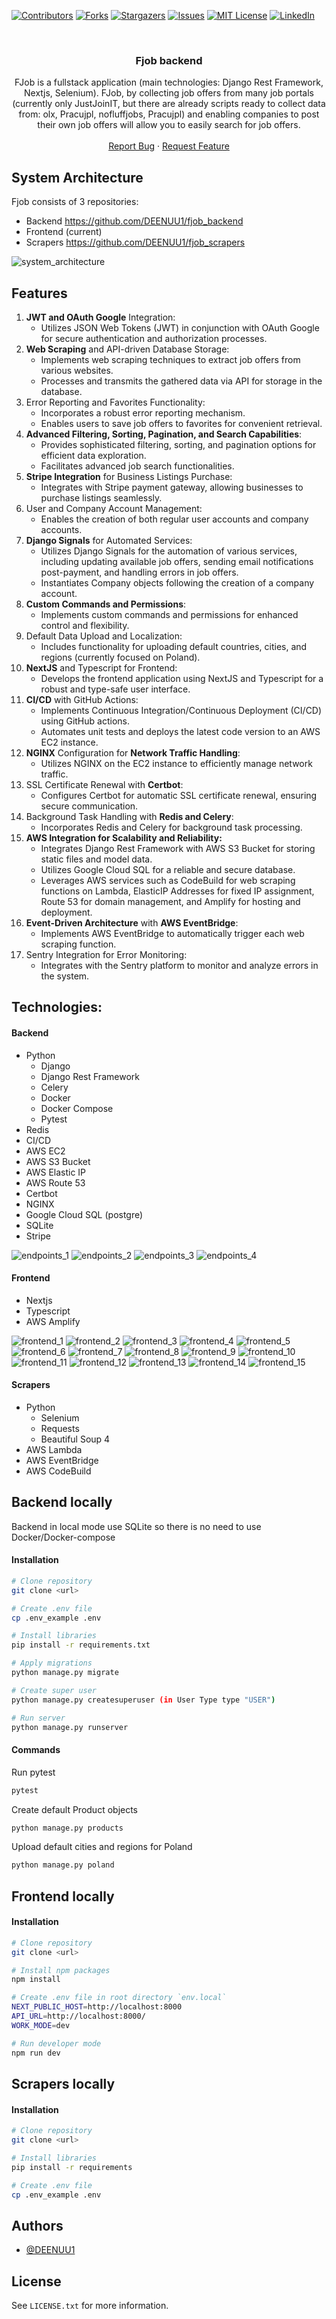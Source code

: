 <a name="readme-top"></a>

[![Contributors][contributors-shield]][contributors-url]
[![Forks][forks-shield]][forks-url]
[![Stargazers][stars-shield]][stars-url]
[![Issues][issues-shield]][issues-url]
[![MIT License][license-shield]][license-url]
[![LinkedIn][linkedin-shield]][linkedin-url]



<br />
<div align="center">
  <h3 align="center">Fjob backend</h3>

  <p align="center">
    FJob is a fullstack application (main technologies: Django Rest Framework, Nextjs, Selenium). FJob, by collecting job offers from many job portals (currently only JustJoinIT, but there are already scripts ready to collect data from: olx, Pracujpl, nofluffjobs, Pracujpl) and enabling companies to post their own job offers will allow you to easily search for job offers.
    <br />
    <br />
    <a href="https://github.com/DEENUU1/fjob_frontend/issues">Report Bug</a>
    ·
    <a href="https://github.com/DEENUU1/fjob_frontend/issues">Request Feature</a>
  </p>
</div>

## System Architecture

Fjob consists of 3 repositories:

- Backend https://github.com/DEENUU1/fjob_backend
- Frontend (current)
- Scrapers https://github.com/DEENUU1/fjob_scrapers


<img src="assets/fjob_architecture.png" alt="system_architecture"/>


## Features

1. <strong>JWT and OAuth Google</strong> Integration:
    - Utilizes JSON Web Tokens (JWT) in conjunction with OAuth Google for secure authentication and authorization processes.
2. <strong>Web Scraping</strong> and API-driven Database Storage:
    - Implements web scraping techniques to extract job offers from various websites.
    - Processes and transmits the gathered data via API for storage in the database.
3. Error Reporting and Favorites Functionality:
    - Incorporates a robust error reporting mechanism.
    - Enables users to save job offers to favorites for convenient retrieval.
4. <strong>Advanced Filtering, Sorting, Pagination, and Search Capabilities</strong>:
    - Provides sophisticated filtering, sorting, and pagination options for efficient data exploration.
    - Facilitates advanced job search functionalities.
5. <strong>Stripe Integration</strong> for Business Listings Purchase:
    - Integrates with Stripe payment gateway, allowing businesses to purchase listings seamlessly.
6. User and Company Account Management:
    - Enables the creation of both regular user accounts and company accounts.
7. <strong>Django Signals</strong> for Automated Services:
    - Utilizes Django Signals for the automation of various services, including updating available job offers, sending email
      notifications post-payment, and handling errors in job offers.
    - Instantiates Company objects following the creation of a company account.
8. <strong>Custom Commands and Permissions</strong>:
    - Implements custom commands and permissions for enhanced control and flexibility.
9. Default Data Upload and Localization:
    - Includes functionality for uploading default countries, cities, and regions (currently focused on Poland).
10. <strong>NextJS</strong> and Typescript for Frontend:
    - Develops the frontend application using NextJS and Typescript for a robust and type-safe user interface.
11. <strong>CI/CD</strong> with GitHub Actions:
    - Implements Continuous Integration/Continuous Deployment (CI/CD) using GitHub actions.
    - Automates unit tests and deploys the latest code version to an AWS EC2 instance.
12. <strong>NGINX</strong> Configuration for <strong>Network Traffic Handling</strong>:
    - Utilizes NGINX on the EC2 instance to efficiently manage network traffic.
13. SSL Certificate Renewal with <strong>Certbot</strong>:
    - Configures Certbot for automatic SSL certificate renewal, ensuring secure communication.
14. Background Task Handling with <strong>Redis and Celery</strong>:
    - Incorporates Redis and Celery for background task processing.
15. <strong>AWS Integration for Scalability and Reliability:</strong>
    - Integrates Django Rest Framework with AWS S3 Bucket for storing static files and model data.
    - Utilizes Google Cloud SQL for a reliable and secure database.
    - Leverages AWS services such as CodeBuild for web scraping functions on Lambda, ElasticIP Addresses for fixed IP
      assignment, Route 53 for domain management, and Amplify for hosting and deployment.
16. <strong>Event-Driven Architecture</strong> with <strong>AWS EventBridge</strong>:
    - Implements AWS EventBridge to automatically trigger each web scraping function.
17. Sentry Integration for Error Monitoring:
    - Integrates with the Sentry platform to monitor and analyze errors in the system.


## Technologies:

#### Backend

- Python
    - Django
    - Django Rest Framework
    - Celery
    - Docker
    - Docker Compose
    - Pytest
- Redis
- CI/CD
- AWS EC2
- AWS S3 Bucket
- AWS Elastic IP
- AWS Route 53
- Certbot
- NGINX
- Google Cloud SQL (postgre)
- SQLite
- Stripe

<img src="assets/api1.png" alt="endpoints_1"/>
<img src="assets/api2.png" alt="endpoints_2"/>
<img src="assets/api3.png" alt="endpoints_3"/>
<img src="assets/api4.png" alt="endpoints_4"/>


#### Frontend

- Nextjs
- Typescript
- AWS Amplify

<img src="assets/frontend_1.png" alt="frontend_1"/>
<img src="assets/frontend_2.png" alt="frontend_2"/>
<img src="assets/frontend_3.png" alt="frontend_3"/>
<img src="assets/frontend_4.png" alt="frontend_4"/>
<img src="assets/frontend_5.png" alt="frontend_5"/>
<img src="assets/frontend_6.png" alt="frontend_6"/>
<img src="assets/frontend_7.png" alt="frontend_7"/>
<img src="assets/frontend_8.png" alt="frontend_8"/>
<img src="assets/frontend_9.png" alt="frontend_9"/>
<img src="assets/frontend_10.png" alt="frontend_10"/>
<img src="assets/frontend_11.png" alt="frontend_11"/>
<img src="assets/frontend_12.png" alt="frontend_12"/>
<img src="assets/frontend_13.png" alt="frontend_13"/>
<img src="assets/frontend_14.png" alt="frontend_14"/>
<img src="assets/frontend_15.png" alt="frontend_15"/>


#### Scrapers

- Python
    - Selenium
    - Requests
    - Beautiful Soup 4
- AWS Lambda
- AWS EventBridge
- AWS CodeBuild

## Backend locally

Backend in local mode use SQLite so there is no need to use Docker/Docker-compose

#### Installation

```bash
# Clone repository
git clone <url>

# Create .env file 
cp .env_example .env

# Install libraries
pip install -r requirements.txt

# Apply migrations
python manage.py migrate 

# Create super user 
python manage.py createsuperuser (in User Type type "USER")

# Run server 
python manage.py runserver 
```

#### Commands

Run pytest

```bash
pytest 
```

Create default Product objects

```bash
python manage.py products
```

Upload default cities and regions for Poland

```bash
python manage.py poland 
```

## Frontend locally

#### Installation

```bash
# Clone repository
git clone <url>

# Install npm packages
npm install 

# Create .env file in root directory `env.local`
NEXT_PUBLIC_HOST=http://localhost:8000
API_URL=http://localhost:8000/
WORK_MODE=dev

# Run developer mode
npm run dev 
```

## Scrapers locally

#### Installation

```bash
# Clone repository
git clone <url>

# Install libraries
pip install -r requirements

# Create .env file 
cp .env_example .env
```

## Authors

- [@DEENUU1](https://www.github.com/DEENUU1)

<!-- LICENSE -->

## License

See `LICENSE.txt` for more information.


<!-- MARKDOWN LINKS & IMAGES -->
<!-- https://www.markdownguide.org/basic-syntax/#reference-style-links -->

[contributors-shield]: https://img.shields.io/github/contributors/DEENUU1/fjob_frontend.svg?style=for-the-badge

[contributors-url]: https://github.com/DEENUU1/fjob_frontend/graphs/contributors

[forks-shield]: https://img.shields.io/github/forks/DEENUU1/fjob_frontend.svg?style=for-the-badge

[forks-url]: https://github.com/DEENUU1/fjob_frontend/network/members

[stars-shield]: https://img.shields.io/github/stars/DEENUU1/fjob_frontend.svg?style=for-the-badge

[stars-url]: https://github.com/DEENUU1/fjob_frontend/stargazers

[issues-shield]: https://img.shields.io/github/issues/DEENUU1/fjob_frontend.svg?style=for-the-badge

[issues-url]: https://github.com/DEENUU1/fjob_frontend/issues

[license-shield]: https://img.shields.io/github/license/DEENUU1/fjob_frontend.svg?style=for-the-badge

[license-url]: https://github.com/DEENUU1/fjob_frontend/blob/master/LICENSE.txt

[linkedin-shield]: https://img.shields.io/badge/-LinkedIn-black.svg?style=for-the-badge&logo=linkedin&colorB=555

[linkedin-url]: https://linkedin.com/in/kacper-wlodarczyk

[basic]: https://github.com/DEENUU1/fjob_frontend/blob/main/assets/v1_2/basic.gif?raw=true

[full]: https://github.com/DEENUU1/fjob_frontend/blob/main/assets/v1_2/full.gif?raw=true

[search]: https://github.com/DEENUU1/fjob_frontend/blob/main/assets/v1_2/search.gif?raw=true
